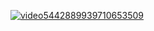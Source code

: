 
<a href="https://gifyu.com/image/SgC0M"><img src="https://s11.gifyu.com/images/SgC0M.gif" alt="video5442889939710653509" border="0" /></a>

